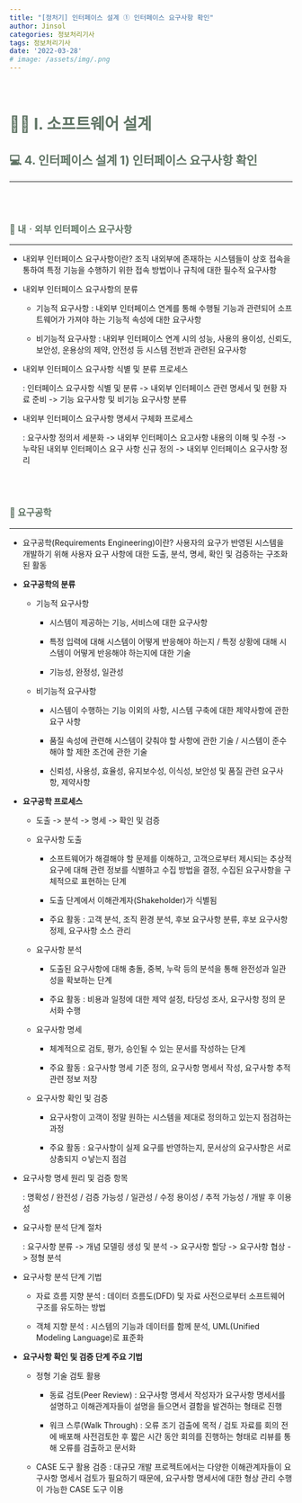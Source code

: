 ```yaml
---
title: "[정처기] 인터페이스 설계 ① 인터페이스 요구사항 확인"
author: Jinsol
categories: 정보처리기사
tags: 정보처리기사
date: '2022-03-28'
# image: /assets/img/.png
---
```


<br>

# <span style="color:#5F7464">**👩‍💻 Ⅰ. 소프트웨어 설계**</span>
## <span style="color:#5F7464">**💻 4. 인터페이스 설계  1) 인터페이스 요구사항 확인**</span>
<hr>

<br> 
<br> 

### <span style="color:#5F7464">**🔎 내ㆍ외부 인터페이스 요구사항**</span>
<hr>

- 내외부 인터페이스 요구사항이란? 조직 내외부에 존재하는 시스템들이 상호 접속을 통하여 특정 기능을 수행하기 위한 접속 방법이나 규칙에 대한 필수적 요구사항

- 내외부 인터페이스 요구사항의 분류

    - 기능적 요구사항 : 내외부 인터페이스 연계를 통해 수행될 기능과 관련되어 소프트웨어가 가져야 하는 기능적 속성에 대한 요구사항

    - 비기능적 요구사항 : 내외부 인터페이스 연계 시의 성능, 사용의 용이성, 신뢰도, 보안성, 운용상의 제약, 안전성 등 시스템 전반과 관련된 요구사항

- 내외부 인터페이스 요구사항 식별 및 분류 프로세스

    : 인터페이스 요구사항 식별 및 분류 -> 내외부 인터페이스 관련 명세서 및 현황 자료 준비 -> 기능 요구사항 및 비기능 요구사항 분류

- 내외부 인터페이스 요구사항 명세서 구체화 프로세스

    : 요구사항 정의서 세분화 -> 내외부 인터페이스 요고사항 내용의 이해 및 수정 -> 누락된 내외부 인터페이스 요구 사항 신규 정의 -> 내외부 인터페이스 요구사항 정리

<br> 
<br> 

### <span style="color:#5F7464">**🔎 요구공학**</span>
<hr>

- 요구공학(Requirements Engineering)이란? 사용자의 요구가 반영된 시스템을 개발하기 위해 사용자 요구 사항에 대한 도출, 분석, 명세, 확인 및 검증하는 구조화된 활동

- **요구공학의 분류**

    - 기능적 요구사항

        - 시스템이 제공하는 기능, 서비스에 대한 요구사항

        - 특정 입력에 대해 시스템이 어떻게 반응해야 하는지 / 특정 상황에 대해 시스템이 어떻게 반응해야 하는지에 대한 기술

        - 기능성, 완정성, 일관성

    - 비기능적 요구사항

        - 시스템이 수행하는 기능 이외의 사항, 시스템 구축에 대한 제약사항에 관한 요구 사항

        - 품질 속성에 관련해 시스템이 갖춰야 할 사항에 관한 기술 / 시스템이 준수해야 할 제한 조건에 관한 기술

        - 신뢰성, 사용성, 효율성, 유지보수성, 이식성, 보안성 및 품질 관련 요구사항, 제약사항

- **요구공학 프로세스**

    - 도출 -> 분석 -> 명세 -> 확인 및 검증

    - 요구사항 도출

        - 소프트웨어가 해결해야 할 문제를 이해하고, 고객으로부터 제시되는 추상적 요구에 대해 관련 정보를 식별하고 수집 방법을 결정, 수집된 요구사항을 구체적으로 표현하는 단계

        - 도출 단계에서 이해관계자(Shakeholder)가 식별됨

        - 주요 활동 : 고객 분석, 조직 환경 분석, 후보 요구사항 분류, 후보 요구사항 정제, 요구사항 소스 관리

    - 요구사항 분석

        - 도출된 요구사항에 대해 충돌, 중복, 누락 등의 분석을 통해 완전성과 일관성을 확보하는 단계

        - 주요 활동 : 비용과 일정에 대한 제약 설정, 타당성 조사, 요구사항 정의 문서화 수행

    - 요구사항 명세

        - 체계적으로 검토, 평가, 승인될 수 있는 문서를 작성하는 단계

        - 주요 활동 : 요구사항 명세 기준 정의, 요구사항 명세서 작성, 요구사항 추적 관련 정보 저장

    - 요구사항 확인 및 검증

        - 요구사항이 고객이 정말 원하는 시스템을 제대로 정의하고 있는지 점검하는 과정

        - 주요 활동 : 요구사항이 실제 요구를 반영하는지, 문서상의 요구사항은 서로 상충되지 ㅇ낳는지 점검

- 요구사항 명세 원리 및 검증 항목

    : 명확성 / 완전성 / 검증 가능성 / 일관성 / 수정 용이성 / 추적 가능성 / 개발 후 이용성

- 요구사항 분석 단계 절차

    : 요구사항 분류 -> 개념 모델링 생성 및 분석 -> 요구사항 할당 -> 요구사항 협상 -> 정형 분석

- 요구사항 분석 단계 기법

    - 자료 흐름 지향 분석 : 데이터 흐름도(DFD) 및 자료 사전으로부터 소프트웨어 구조를 유도하는 방법

    - 객체 지향 분석 : 시스템의 기능과 데이터를 함께 분석, UML(Unified Modeling Language)로 표준화

- **요구사항 확인 및 검증 단계 주요 기법**

    - 정형 기술 검토 활용

        - 동료 검토(Peer Review) : 요구사항 명세서 작성자가 요구사항 명세서를 설명하고 이해관계자들이 설명을 들으면서 결함을 발견하는 형태로 진행

        - 워크 스루(Walk Through) : 오류 조기 검출에 목적 / 검토 자료를 회의 전에 배포해 사전검토한 후 짧은 시간 동안 회의를 진행하는 형태로 리뷰를 통해 오류를 검출하고 문서화

    - CASE 도구 활용 검증 : 대규모 개발 프로젝트에서는 다양한 이해관계자들이 요구사항 명세서 검토가 필요하기 때문에, 요구사항 명세서에 대한 형상 관리 수행이 가능한 CASE 도구 이용